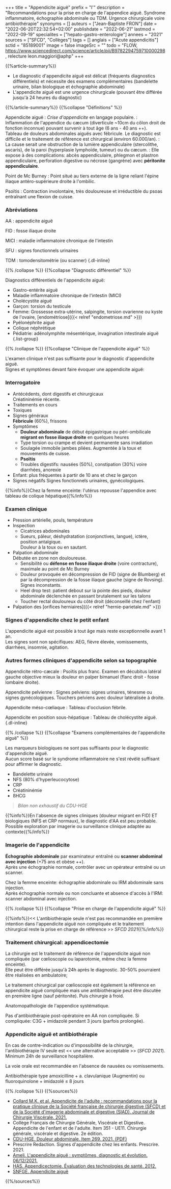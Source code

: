 +++
title = "Appendicite aiguë"
prefix = "l'"
description = "Recommandations pour la prise en charge de l'appendice aiguë. Syndrome inflammatoire, échographie abdominale ou TDM. Urgence chirurgicale voire antibiothérapie"
synonyms = []
auteurs = ["Jean-Baptiste FRON"]
date = "2022-06-20T22:32:54+02:00"
publishdate = "2022-06-21"
lastmod = "2022-09-19"
specialites = ["hepato-gastro-enterologie"]
annees = "2021"
sources = ["SFCD", "Collèges"]
tags = []
anglais = ["Acute appendicitis"]
sctid = "85189001"
image = false
imageSrc = ""
todo = "FLOW, https://www.sciencedirect.com/science/article/pii/B9782294759710000298, relecture leon.maggiori@aphp"
+++

{{%article-summary%}}

- Le diagnostic d'appendicite aiguë est délicat (fréquents diagnostics différentiels) et nécessite des examens complémentaires (bandelette urinaire, bilan biologique et échographie abdominale)
- L'appendicite aiguë est une urgence chirurgicale (pouvant être différée jusqu'à 24 heures du diagnostic)

{{%/article-summary%}}
{{%collapse "Définitions" %}}

Appendicite aiguë
: *Crise d'appendicite* en langage populaire.
: Inflammation de l'appendice du cæcum (diverticule ~10cm du côlon droit de fonction inconnue) pouvant survenir à tout âge (6 ans - 40 ans ++).  
Tableau de douleurs abdominales aiguës avec fébricule. Le diagnostic est difficile et le traitement de référence est chirurgical (environ 60.000/an).
: La cause serait une obstruction de la lumière appendiculaire (stercolithe, ascaris), de la paroi (hyperplasie lymphoïde, tumeur) ou du cæcum.
: Elle expose à des complications: abcès appendiculaire, phlegmon et plastron appendiculaire, perforation digestive ou nécrose (gangrène) avec **péritonite appendiculaire**.

Point de Mc Burney
: Point situé au tiers externe de la ligne reliant l'épine iliaque antéro-supérieure droite à l'ombilic.

Psoïtis
: Contraction involontaire, très douloureuse et irréductible du psoas entraînant une flexion de cuisse.

### Abréviations

AA
: appendicite aiguë

FID
: fosse iliaque droite

MICI
: maladie inflammatoire chronique de l'intestin

SFU
: signes fonctionnels urinaires

TDM
: tomodensitométrie (ou scanner)
{.dl-inline}

{{% /collapse %}}
{{%collapse "Diagnostic différentiel" %}}

Diagnostics différentiels de l'appendicite aiguë:

- Gastro-entérite aiguë
- Maladie inflammatoire chronique de l'intestin (MICI)
- Cholécystite aiguë
- Garçon: torsion du testicule
- Femme: Grossesse extra-utérine, salpingite, torsion ovarienne ou kyste de l'ovaire, [endométriose]({{< relref "endometriose.md" >}})
- Pyélonéphrite aiguë
- Colique néphrétique
- Pédiatrie: adénolymphite mésentérique, invagination intestinale aiguë
{.list-group}

{{% /collapse %}}
{{%collapse "Clinique de l'appendicite aiguë" %}}

L'examen clinique n'est pas suffisante pour le diagnostic d'appendicite aiguë.  
Signes et symptômes devant faire évoquer une appendicite aiguë:

### Interrogatoire

- Antécédents, dont digestifs et chirurgicaux  
  Créatininémie récente.
- Traitements en cours
- Toxiques
- Signes généraux  
  **Fébricule** (60%), frissons
- Symptômes
  - **Douleur abdominale** de début épigastrique ou péri-ombilicale **migrant en fosse iliaque droite** en quelques heures
  - Type torsion ou crampe et devient permanente sans irradiation
  - Soulagée immobile jambes pliées. Augmentée à la toux et mouvements de cuisse.
  - **Psoïtis**
  - Troubles digestifs: nausées (50%), constipation (30%) voire diarrhées, anorexie
- Enfant: plus fréquentes à partir de 10 ans et chez le garçon
- Signes négatifs
  Signes fonctionnels urinaires, gynécologiques.

{{%info%}}Chez la femme enceinte: l'utérus repousse l'appendice avec tableau de colique hépatique{{%/info%}}

### Examen clinique

- Pression artérielle, pouls, température
- Inspection
  - Cicatrices abdominales
  - Sueurs, pâleur, déshydratation (conjonctives, langue), ictère, position antalgique.  
  Douleur à la toux ou en sautant.
- Palpation abdominale  
  Débutée en zone non douloureuse.
  - Sensibilité ou **défense en fosse iliaque droite** (voire contracture), maximale au point de Mc Burney
  - Douleur provoquée en décompression de FID (signe de Blumberg) et par la décompression de la fosse iliaque gauche (signe de Rovsing). Signes inconstants.
  - Heel drop test: patient debout sur la pointe des pieds, douleur abdominale déclenchée en passant brutalement sur les talons
  - Toucher rectal douloureux du côté droit (déconseillé chez l'enfant)
- Palpation des [orifices herniaires]({{< relref "hernie-parietale.md" >}})

### Signes d'appendicite chez le petit enfant

L'appendicite aiguë est possible à tout âge mais reste exceptionnelle avant 1 an.  
Les signes sont non spécifiques: AEG, fièvre élevée, vomissements, diarrhées, insomnie, agitation.

### Autres formes cliniques d'appendicite selon sa topographie

Appendicite rétro-cæcale
: Psoïtis plus franc. Examen en décubitus latéral gauche objective mieux la douleur en palper bimanuel (flanc droit - fosse lombaire droite).

Appendicite pelvienne
: Signes pelviens: signes urinaires, ténesme ou signes gynécologiques. Touchers pelviens avec douleur latéralisée à droite.

Appendicite méso-cœliaque
: Tableau d'occlusion fébrile.

Appendicite en position sous-hépatique
: Tableau de cholécystite aiguë.
{.dl-inline}

{{% /collapse %}}
{{%collapse "Examens complémentaires de l'appendicite aiguë" %}}

Les marqueurs biologiques ne sont pas suffisants pour le diagnostic d'appendicite aiguë.  
Aucun score basé sur le syndrome inflammatoire ne s'est révélé suffisant pour affirmer le diagnostic.

- Bandelette urinaire
- NFS (80% d'hyperleucocytose)
- CRP
- Créatininémie
- ßHCG

> *Bilan non exhaustif du CDU-HGE*

{{%info%}}En l'absence de signes cliniques (douleur migrant en FID) ET biologiques (NFS et CRP normaux), le diagnostic d'AA est peu probable. Possible exploration par imagerie ou surveillance clinique adaptée au contexte{{%/info%}}

### Imagerie de l'appendicite

**Échographie abdominale** par examinateur entraîné ou **scanner abdominal avec injection** (+75 ans et obèse ++).  
Après une échographie normale, contrôler avec un opérateur entraîné ou un scanner.

Chez la femme enceinte: échographie abdominale ou IRM abdominale sans injection.  
Après échographie normale ou non concluante et absence d'accès à l'IRM: scanner abdominal avec injection.

{{% /collapse %}}
{{%collapse "Prise en charge de l'appendicite aiguë" %}}

{{%info%}}<< L'antibiothérapie seule n'est pas recommandée en première intention dans l'appendicite aiguë non compliquée et le traitement chirurgical reste la prise en charge de référence >> *SFCD 2021*{{%/info%}}

### Traitement chirurgical: appendicectomie

La chirurgie est le traitement de référence de l'appendicite aiguë non compliquée (par cœlioscopie ou laparotomie, même chez la femme enceinte).  
Elle peut être différée jusqu'à 24h après le diagnostic. 30-50% pourraient être réalisées en ambulatoire;

Le traitement chirurgical par cœlioscopie est également la référence en appendicite aiguë compliquée mais une antibiothérapie peut être discutée en première ligne (sauf péritonite). Puis chirurgie à froid.

Anatomopathologie de l'appendice systématique.

Pas d'antibiothérapie post-opératoire en AA non compliquée. Si compliquée: C3G + imidazolé pendant 3 jours (parfois prolongée).

### Appendicite aiguë et antibiothérapie

En cas de contre-indication ou d'impossibilité de la chirurgie, l'antibiothérapie IV seule est << une alternative acceptable >> (*SFCD 2021*). Minimum 24h de surveillance hospitalière.

La voie orale est recommandée en l'absence de nausées ou vomissements.

Antibiothérapie type amoxicilline + a. clavulanique (Augmentin) ou fluoroquinolone + imidazolé ≤ 8 jours

{{% /collapse %}}
{{%sources%}}

- [Collard M.K. et al. Appendicite de l'adulte : recommandations pour la pratique clinique de la Société française de chirurgie digestive (SFCD) et de la Société d'imagerie abdominale et digestive (SIAD). Journal de Chirurgie Viscérale. 2021.](https://www.sciencedirect.com/science/article/abs/pii/S1878786X20304447)
- Collège Français de Chirurgie Générale, Viscérale et Digestive. Appendicite de l'enfant et de l'adulte. Item 351 - UE11. Chirurgie générale, viscérale et digestive. 2e édition.
- [CDU-HGE. Douleur abdominale. Item 269. 2021. (PDF)](https://www.snfge.org/sites/default/files/SNFGE/Formation/dsn_cdu-hge_2021-juillet.pdf)
- Prescrire Redaction. Signes d'appendicite chez les enfants. Prescrire. 2021.
- [Ameli. L'appendicite aiguë : symptômes, diagnostic et évolution. 06/12/2021.](https://www.ameli.fr/assure/sante/themes/appendicite-aigue/symptomes-diagnostic-evolution)
- [HAS. Appendicectomie. Évaluation des technologies de santé. 2012.](https://www.has-sante.fr/jcms/c_1218019/fr/appendicectomie-elements-decisionnels-pour-une-indication-pertinente-rapport-d-evaluation)
- [SNFGE. Appendicite aiguë](https://www.snfge.org/content/appendicite-aigue-0)

{{%/sources%}}
